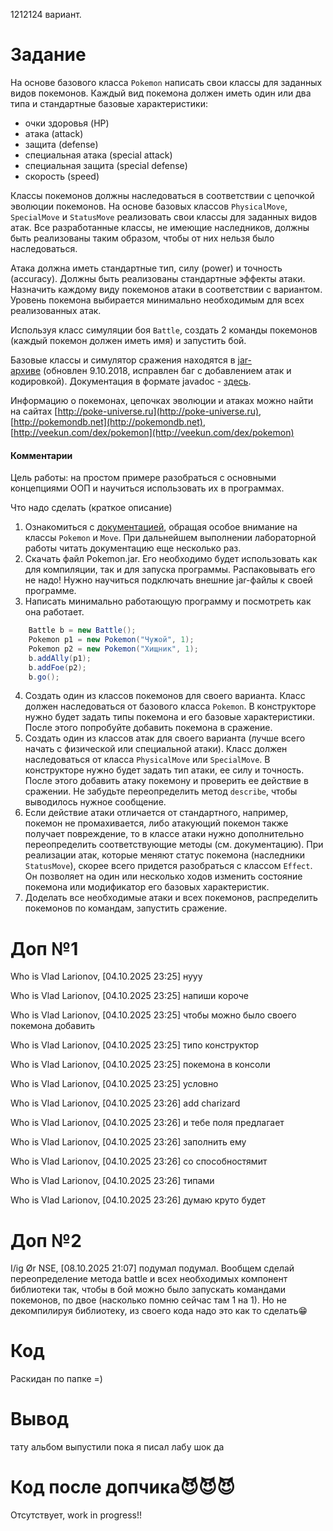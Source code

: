 1212124 вариант.
# Задание
На основе базового класса `Pokemon` написать свои классы для заданных видов покемонов. Каждый вид покемона должен иметь один или два типа и стандартные базовые характеристики:

- очки здоровья (HP)
- атака (attack)
- защита (defense)
- специальная атака (special attack)
- специальная защита (special defense)
- скорость (speed)

Классы покемонов должны наследоваться в соответствии с цепочкой эволюции покемонов. На основе базовых классов `PhysicalMove`, `SpecialMove` и `StatusMove` реализовать свои классы для заданных видов атак. Все разработанные классы, не имеющие наследников, должны быть реализованы таким образом, чтобы от них нельзя было наследоваться.

Атака должна иметь стандартные тип, силу (power) и точность (accuracy). Должны быть реализованы стандартные эффекты атаки. Назначить каждому виду покемонов атаки в соответствии с вариантом. Уровень покемона выбирается минимально необходимым для всех реализованных атак.

Используя класс симуляции боя `Battle`, создать 2 команды покемонов (каждый покемон должен иметь имя) и запустить бой.

Базовые классы и симулятор сражения находятся в [jar-архиве](https://se.ifmo.ru/documents/10180/660917/Pokemon.jar/a7ce60af-6ee6-47d0-a95e-e5ed9a697bd2) (обновлен 9.10.2018, исправлен баг с добавлением атак и кодировкой). Документация в формате javadoc - [здесь](https://se.ifmo.ru/~tony/doc/).

Информацию о покемонах, цепочках эволюции и атаках можно найти на сайтах [http://poke-universe.ru](http://poke-universe.ru), [http://pokemondb.net](http://pokemondb.net), [http://veekun.com/dex/pokemon](http://veekun.com/dex/pokemon)

#### Комментарии

Цель работы: на простом примере разобраться с основными концепциями ООП и научиться использовать их в программах.

Что надо сделать (краткое описание)

1. Ознакомиться с [документацией](https://se.ifmo.ru/~tony/doc/), обращая особое внимание на классы `Pokemon` и `Move`. При дальнейшем выполнении лабораторной работы читать документацию еще несколько раз.
2. Скачать файл Pokemon.jar. Его необходимо будет использовать как для компиляции, так и для запуска программы. Распаковывать его не надо! Нужно научиться подключать внешние jar-файлы к своей программе.
3. Написать минимально работающую программу и посмотреть как она работает.
```java
    Battle b = new Battle();
    Pokemon p1 = new Pokemon("Чужой", 1);
    Pokemon p2 = new Pokemon("Хищник", 1);
    b.addAlly(p1);
    b.addFoe(p2);
    b.go();
```
4. Создать один из классов покемонов для своего варианта. Класс должен наследоваться от базового класса `Pokemon`. В конструкторе нужно будет задать типы покемона и его базовые характеристики. После этого попробуйте добавить покемона в сражение.
5. Создать один из классов атак для своего варианта (лучше всего начать с физической или специальной атаки). Класс должен наследоваться от класса `PhysicalMove` или `SpecialMove`. В конструкторе нужно будет задать тип атаки, ее силу и точность. После этого добавить атаку покемону и проверить ее действие в сражении. Не забудьте переопределить метод `describe`, чтобы выводилось нужное сообщение.
6. Если действие атаки отличается от стандартного, например, покемон не промахивается, либо атакующий покемон также получает повреждение, то в классе атаки нужно дополнительно переопределить соответствующие методы (см. документацию). При реализации атак, которые меняют статус покемона (наследники `StatusMove`), скорее всего придется разобраться с классом `Effect`. Он позволяет на один или несколько ходов изменить состояние покемона или модификатор его базовых характеристик.
7. Доделать все необходимые атаки и всех покемонов, распределить покемонов по командам, запустить сражение.

# Доп №1
Who is Vlad Larionov, [04.10.2025 23:25]
нууу

Who is Vlad Larionov, [04.10.2025 23:25]
напиши короче

Who is Vlad Larionov, [04.10.2025 23:25]
чтобы можно было своего покемона добавить

Who is Vlad Larionov, [04.10.2025 23:25]
типо конструктор

Who is Vlad Larionov, [04.10.2025 23:25]
покемона в консоли

Who is Vlad Larionov, [04.10.2025 23:25]
условно

Who is Vlad Larionov, [04.10.2025 23:26]
add charizard

Who is Vlad Larionov, [04.10.2025 23:26]
и тебе поля предлагает

Who is Vlad Larionov, [04.10.2025 23:26]
заполнить ему

Who is Vlad Larionov, [04.10.2025 23:26]
со способностямит

Who is Vlad Larionov, [04.10.2025 23:26]
типами

Who is Vlad Larionov, [04.10.2025 23:26]
думаю круто будет

# Доп №2
I/ig Ør NSE, [08.10.2025 21:07]
подумал подумал. Вообщем сделай переопределение метода battle и всех необходимых компонент библиотеки так, чтобы в бой можно было запускать командами покемонов, по двое (насколько помню сейчас там 1 на 1). Но не декомпилируя библиотеку, из своего кода надо это как то сделать😁

# Код
Раскидан по папке =)
# Вывод

тату альбом выпустили пока я писал лабу шок да

# Код после допчика😈😈😈
Отсутствует, work in progress!!


